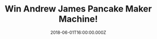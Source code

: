 ---
campaign-uuid: "c-5efe8818-fea5-4794-a4f5-e6dab4e43142"
type: "Competition"
category: "Gifts"
date: "2018-06-01T16:00:00.000Z"
end-date: "2018-07-01T23:59:00.000Z"
disable-form: false
is_promoted: false
has_entry_page: true
title: "Win Andrew James Pancake Maker Machine!"
competition-description: "<p>We know breakfast is your favourite moment of the day…\
  \ but whether it’s breakfast time or not, who doesn’t love pancakes at any time\
  \ of the day? That is why we want to give YOU the brand new Andrew James Pancake\
  \ Maker Machine!</p>\r\n<p>If you’re one of those who go to bed thinking about breakfast,\
  \ sure you don’t want to miss this!</p>"
hero-header: "Win Andrew James Pancake Maker Machine!"
terms-confirmation: "N/A"
banner-img: "https://assets.expresslyapp.com/asset-775e7459-a385-472c-bd2b-36cc978cb541.jpg"
logo-left-href: "https://aaa.nme.com/"
logo-left-image: "https://assets.expresslyapp.com/asset-97f77cc4-deba-4213-9f40-967211a27ce9.jpg"
logo-left-title: "NME"
bg-image-hero: "https://assets.expresslyapp.com/asset-5129f8af-dc53-4990-9f5a-97eec8e75187.jpg"
bg-image-first: "https://assets.expresslyapp.com/asset-d43743ce-402e-4923-b870-470bd408a22e.jpg"
section1-content: "<p>Enjoy delicious pancakes and scrumptious crepes any time of\
  \ the day with the easy to use Andrew James Pancake Machine!</p>\r\n<p>There's no\
  \ mini pancakes with this machine, the large 13 inch diameter surface lets you cook\
  \ thin french style crepes or bit American pancakes. Your pancake maker set comes\
  \ with all the accessories you need to create authentic crepes and pancakes including\
  \  a silicon oil brush, ladle, batter spreader and wooden spatula!</p>\r\n<p>Treat\
  \ your loved ones with delicious pancakes in the morning by the chance of winning\
  \ the amazing Andrew James Pancake Maker Machine!</p>"
entry-title: "Win Andrew James Pancake Maker Machine!"
entry-content: "<p>Enter the draw to win the brand new Andrew James Pancake Maker\
  \ Machine! and enjoy delicious pancakes anytime and anywhere! by completing the\
  \ form below before 23:59 on 1st July 2018.</p>"
has-winner: true
winner-title: "CONGRATULATIONS to Michelle O. who won Andrew James Pancake Maker Machine!"
winner-banner: "https://assets.expresslyapp.com/asset-46893b5a-1dec-4df0-a918-8ae442f30206.jpg"
prize-description: "Andrew James Pancake Maker Machine!"
special-conditions: "Multiple entries are allowed up to one every day. Starting June\
  \ 6, 2018, the 24h interval between multiple entries resets at midnight every day."
country-restrictions:
- "GB"
---